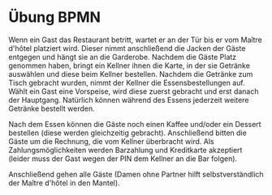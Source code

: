 # Übung BPMN

Wenn ein Gast das Restaurant betritt, wartet er an der Tür bis er vom Maître d'hôtel platziert wird. 
Dieser nimmt anschließend die Jacken der Gäste entgegen und hängt sie an die Garderobe. 
Nachdem die Gäste Platz genommen haben, bringt ein Kellner ihnen die Karte, in der sie Getränke auswählen und diese beim Kellner bestellen. 
Nachdem die Getränke zum Tisch gebracht wurden, nimmt der Kellner die Essensbestellungen auf. Wählt ein Gast eine Vorspeise, wird diese zuerst gebracht und erst danach der Hauptgang. 
Natürlich können während des Essens jederzeit weitere Getränke bestellt werden.

Nach dem Essen können die Gäste noch einen Kaffee und/oder ein Dessert bestellen (diese werden gleichzeitig gebracht). 
Anschließend bitten die Gäste um die Rechnung, die vom Kellner überbracht wird. 
Als Zahlungsmöglichkeiten werden Barzahlung und Kreditkarte akzeptiert (leider muss der Gast wegen der PIN dem Kellner an die Bar folgen).

Anschließend gehen alle Gäste (Damen ohne Partner hilft selbstverständlich der Maître d'hôtel in den Mantel).
